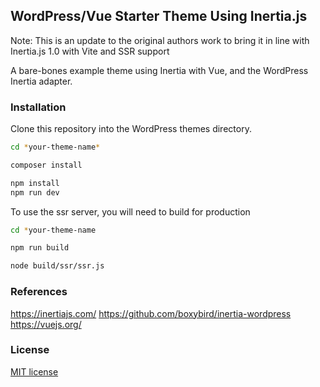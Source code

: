 ## WordPress/Vue Starter Theme Using Inertia.js

Note: This is an update to the original authors work to bring it in line with Inertia.js 1.0 with Vite and SSR support

A bare-bones example theme using Inertia with Vue, and the WordPress Inertia adapter.

### Installation
Clone this repository into the WordPress themes directory.

```bash
cd *your-theme-name*

composer install

npm install
npm run dev
```

To use the ssr server, you will need to build for production
```bash
cd *your-theme-name

npm run build

node build/ssr/ssr.js
```

### References
https://inertiajs.com/
https://github.com/boxybird/inertia-wordpress
https://vuejs.org/


### License
[MIT license](https://opensource.org/licenses/MIT)